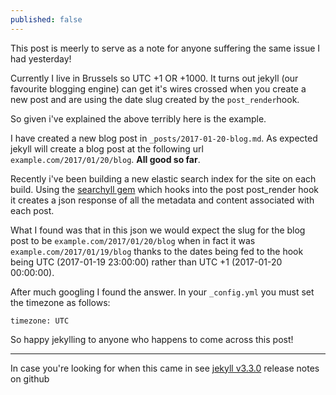 ```yaml
---
published: false
---
```

This post is meerly to serve as a note for anyone suffering the same issue I had yesterday! 

Currently I live in Brussels so UTC +1 OR +1000. It turns out jekyll (our favourite blogging engine) can get it's wires crossed when you create a new post and are using the date slug created by the `post_render`hook.

So given i've explained the above terribly here is the example.

I have created a new blog post in `_posts/2017-01-20-blog.md`. As expected jekyll will create a blog post at the following url `example.com/2017/01/20/blog`. **All good so far**.

Recently i've been building a new elastic search index for the site on each build. Using the [searchyll gem](https://github.com/omc/searchyll) which hooks into the post post_render hook it creates a json response of all the metadata and content associated with each post.

What I found was that in this json we would expect the slug for the blog post to be `example.com/2017/01/20/blog` when in fact it was `example.com/2017/01/19/blog` thanks to the dates being fed to the hook being UTC (2017-01-19 23:00:00) rather than UTC +1 (2017-01-20 00:00:00).

After much googling I found the answer. In your `_config.yml` you must set the timezone as follows:

```
timezone: UTC
```

So happy jekylling to anyone who happens to come across this post!

---

In case you're looking for when this came in see [jekyll v3.3.0](https://github.com/jekyll/jekyll/releases/tag/v3.3.0) release notes on github
